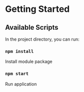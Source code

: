 # Getting Started

## Available Scripts

In the project directory, you can run:

### `npm install`

Install module package

### `npm start`

Run application
